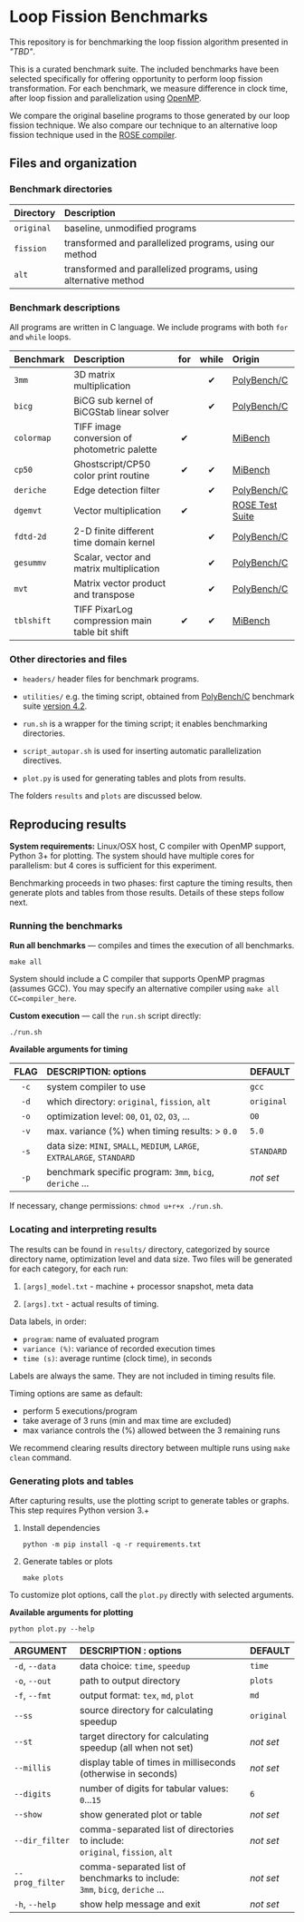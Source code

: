# Loop Fission Benchmarks

This repository is for benchmarking the loop fission algorithm presented in _"TBD"_.

This is a curated benchmark suite. The included benchmarks have been selected specifically 
for offering opportunity to perform loop fission transformation. For each benchmark, we measure 
difference in clock time, after loop fission and parallelization using [OpenMP](https://www.openmp.org/).

We compare the original baseline programs to those generated by our loop fission technique.
We also compare our technique to an alternative loop fission technique used in the
[ROSE compiler](http://rosecompiler.org/).

## Files and organization

### Benchmark directories

| Directory  | Description                                                     |
|:-----------|:----------------------------------------------------------------|
| `original` | baseline, unmodified programs                                   | 
| `fission`  | transformed and parallelized programs, using our method         |
| `alt`      | transformed and parallelized programs, using alternative method |

### Benchmark descriptions

All programs are written in C language. We include programs with both `for` and `while` loops. 

| Benchmark  | Description                                    | for | while | Origin                |
|:-----------|:-----------------------------------------------|:---:|:-----:|:----------------------|
| `3mm`      | 3D matrix multiplication                       |     |   ✔   | [PolyBench/C][PB]     | 
| `bicg`     | BiCG sub kernel of BiCGStab linear solver      |     |   ✔   | [PolyBench/C][PB]     | 
| `colormap` | TIFF image conversion of photometric palette   |  ✔  |       | [MiBench][MB]         | 
| `cp50`     | Ghostscript/CP50 color print routine           |  ✔  |   ✔   | [MiBench][MB]         | 
| `deriche`  | Edge detection filter                          |     |   ✔   | [PolyBench/C][PB]     | 
| `dgemvt`   | Vector multiplication                          |  ✔  |       | [ROSE Test Suite][RT] |
| `fdtd-2d`  | 2-D finite different time domain kernel        |     |   ✔   | [PolyBench/C][PB]     | 
| `gesummv`  | Scalar, vector and matrix multiplication       |     |   ✔   | [PolyBench/C][PB]     | 
| `mvt`      | Matrix vector product and transpose            |     |   ✔   | [PolyBench/C][PB]     | 
| `tblshift` | TIFF PixarLog compression main table bit shift |  ✔  |   ✔   | [MiBench][MB]         | 

[PB]: http://web.cse.ohio-state.edu/~pouchet.2/software/polybench/
[MB]: https://vhosts.eecs.umich.edu/mibench
[RT]: https://github.com/rose-compiler/rose/tree/b5a170b408bf25c9fdb7170a5de0cb39c6ff0542/tests/roseTests/loopProcessingTests

### Other directories and files

* `headers/` header files for benchmark programs.

* `utilities/` e.g. the timing script, obtained from
   [PolyBench/C][PB] benchmark suite [version 4.2](https://sourceforge.net/projects/polybench/files/).

* `run.sh` is a wrapper for the timing script; it enables benchmarking directories.

* `script_autopar.sh` is used for inserting automatic parallelization directives. 
  
* `plot.py` is used for generating tables and plots from results.

The folders `results` and `plots` are discussed below.

## Reproducing results

**System requirements:** Linux/OSX host, C compiler with OpenMP support, 
Python 3+ for plotting. The system should have multiple cores for parallelism:
but 4 cores is sufficient for this experiment.

Benchmarking proceeds in two phases: first capture the timing results, then generate
plots and tables from those results. Details of these steps follow next.

### Running the benchmarks

**Run all benchmarks** — compiles and times the execution of all benchmarks.

```text
make all
```

System should include a C compiler that supports OpenMP pragmas (assumes GCC).
You may specify an alternative compiler using `make all CC=compiler_here`.

**Custom execution** — call the `run.sh` script directly: 
       
```text
./run.sh 
```

**Available arguments for timing**

| FLAG | DESCRIPTION: options                                                      | DEFAULT     |
|:----:|:--------------------------------------------------------------------------|:------------|
| `-c` | system compiler to use                                                    | `gcc`       |
| `-d` | which directory:  `original`, `fission`, `alt`                            | `original`  | 
| `-o` | optimization level: `O0`, `O1`, `O2`, `O3`, ...                           | `O0`        |
| `-v` | max. variance (%) when timing results: > `0.0`                            | `5.0`       |
| `-s` | data size: `MINI`, `SMALL`, `MEDIUM`, `LARGE`, `EXTRALARGE`, `STANDARD`   | `STANDARD`  |
| `-p` | benchmark specific program: `3mm`, `bicg`, `deriche` ...                  | _not set_   |

If necessary, change permissions: `chmod u+r+x ./run.sh`.

### Locating and interpreting results

The results can be found in `results/` directory, categorized by source directory name, 
optimization level and data size. Two files will be generated for each category, for each run:

1. `[args]_model.txt` - machine + processor snapshot, meta data

2. `[args].txt` - actual results of timing.

Data labels, in order:

- `program`: name of evaluated program
- `variance (%)`: variance of recorded execution times
- `time (s)`: average runtime (clock time), in seconds

Labels are always the same. They are not included in timing results file.

Timing options are same as default:

- perform 5 executions/program
- take average of 3 runs (min and max time are excluded)
- max variance controls the (%) allowed between the 3 remaining runs

We recommend clearing results directory between multiple runs using `make clean` command.

### Generating plots and tables

After capturing results, use the plotting script to generate tables or graphs. This step requires Python version 3.+

1. Install dependencies

    ```text
    python -m pip install -q -r requirements.txt
    ```

2. Generate tables or plots

    ```text
    make plots
    ```

To customize plot options, call the `plot.py` directly with selected arguments.

**Available arguments for plotting**

```text
python plot.py --help
```

| ARGUMENT        | DESCRIPTION : options                                                            | DEFAULT    |
|:----------------|:---------------------------------------------------------------------------------|------------|
| `-d`, `--data`  | data choice: `time`, `speedup`                                                   | `time`     |
| `-o`, `--out`   | path to output directory                                                         | `plots`    |
| `-f`, `--fmt`   | output format: `tex`, `md`, `plot`                                               | `md`       |
| `--ss`          | source directory for calculating speedup                                         | `original` |
| `--st`          | target directory for calculating speedup (all when not set)                      | _not set_  |
| `--millis`      | display table of times in milliseconds  (otherwise in seconds)                   | _not set_  |
| `--digits`      | number of digits for tabular values: `0`...`15`                                  | `6`        |
| `--show`        | show generated plot or table                                                     | _not set_  |
| `--dir_filter`  | comma-separated list of directories to include:<br/>`original`, `fission`, `alt` | _not set_  |
| `--prog_filter` | comma-separated list of benchmarks to include:<br/>`3mm`, `bicg`, `deriche` ...  | _not set_  |
| `-h`, `--help`  | show help message and exit                                                       | _not set_  |

